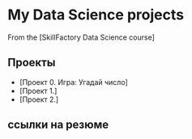 # My Data Science projects
From the [SkillFactory Data Science course]

##  Проекты

* [Проект 0. Игра: Угадай число]
* [Проект 1.]
* [Проект 2.]

## ссылки на резюме


